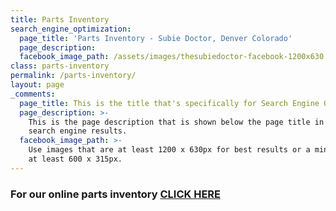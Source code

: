 ```yaml
---
title: Parts Inventory
search_engine_optimization:
  page_title: 'Parts Inventory - Subie Doctor, Denver Colorado'
  page_description:
  facebook_image_path: /assets/images/thesubiedoctor-facebook-1200x630.png
class: parts-inventory
permalink: /parts-inventory/
layout: page
_comments:
  page_title: This is the title that's specifically for Search Engine Optimization.
  page_description: >-
    This is the page description that is shown below the page title in the
    search engine results.
  facebook_image_path: >-
    Use images that are at least 1200 x 630px for best results or a minimum of
    at least 600 x 315px.
---
```



### For our online parts inventory&nbsp;[CLICK HERE](https://www.coloradosubies.net/inventory/?PageNumber=1&amp;BodyStyle=Parts+%26+Accessories&amp;Make=&amp;MaxPrice=&amp;Condition=&amp;SoldStatus=AllVehicles&amp;Mileage=&amp;Sort=MakeAsc&amp;StockNumber=&amp;PageSize=25)

### &nbsp;